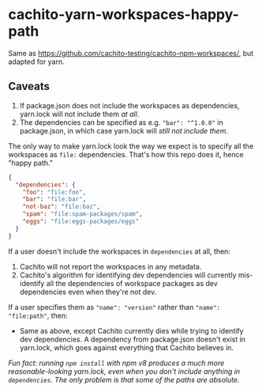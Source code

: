 # cachito-yarn-workspaces-happy-path

Same as <https://github.com/cachito-testing/cachito-npm-workspaces/>, but adapted for yarn.

## Caveats

1. If package.json does not include the workspaces as dependencies, yarn.lock will not include
   them *at all*.
2. The dependencies can be specified as e.g. `"bar": "^1.0.0"` in package.json, in which
   case yarn.lock will *still not include them*.

The only way to make yarn.lock look the way we expect is to specify all the workspaces
as `file:` dependencies. That's how this repo does it, hence "happy path."

```json
{
  "dependencies": {
    "foo": "file:foo",
    "bar": "file:bar",
    "not-baz": "file:baz",
    "spam": "file:spam-packages/spam",
    "eggs": "file:eggs-packages/eggs"
  }
}
```

If a user doesn't include the workspaces in `dependencies` at all, then:

1. Cachito will not report the workspaces in any metadata.
2. Cachito's algorithm for identifying dev dependencies will currently mis-identify all
   the dependencies of workspace packages as dev dependencies even when they're not dev.

If a user specifies them as `"name": "version"` rather than `"name": "file:path"`, then:

* Same as above, except Cachito currently dies while trying to identify dev dependencies.
  A dependency from package.json doesn't exist in yarn.lock, which goes against everything
  that Cachito believes in.

*Fun fact: running `npm install` with npm v8 produces a much more reasonable-looking
yarn.lock, even when you don't include anything in `dependencies`. The only problem is
that some of the paths are absolute.*
